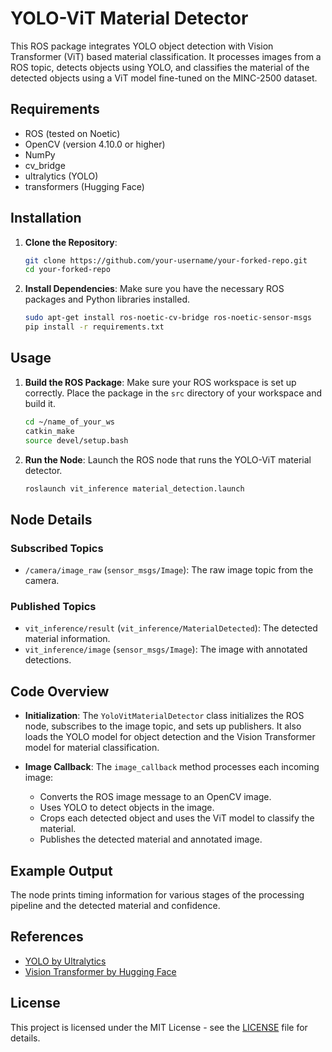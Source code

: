
# YOLO-ViT Material Detector

This ROS package integrates YOLO object detection with Vision Transformer (ViT) based material classification. It processes images from a ROS topic, detects objects using YOLO, and classifies the material of the detected objects using a ViT model fine-tuned on the MINC-2500 dataset.

## Requirements

- ROS (tested on Noetic)
- OpenCV (version 4.10.0 or higher)
- NumPy
- cv_bridge
- ultralytics (YOLO)
- transformers (Hugging Face)

## Installation

1. **Clone the Repository**:
   ```bash
   git clone https://github.com/your-username/your-forked-repo.git
   cd your-forked-repo
   ```

2. **Install Dependencies**:
   Make sure you have the necessary ROS packages and Python libraries installed.

   ```bash
   sudo apt-get install ros-noetic-cv-bridge ros-noetic-sensor-msgs
   pip install -r requirements.txt
   ```

## Usage

1. **Build the ROS Package**:
   Make sure your ROS workspace is set up correctly. Place the package in the `src` directory of your workspace and build it.

   ```bash
   cd ~/name_of_your_ws
   catkin_make
   source devel/setup.bash
   ```

2. **Run the Node**:
   Launch the ROS node that runs the YOLO-ViT material detector.

   ```bash
   roslaunch vit_inference material_detection.launch
   ```

## Node Details

### Subscribed Topics

- `/camera/image_raw` (`sensor_msgs/Image`): The raw image topic from the camera.

### Published Topics

- `vit_inference/result` (`vit_inference/MaterialDetected`): The detected material information.
- `vit_inference/image` (`sensor_msgs/Image`): The image with annotated detections.

## Code Overview

- **Initialization**: The `YoloVitMaterialDetector` class initializes the ROS node, subscribes to the image topic, and sets up publishers. It also loads the YOLO model for object detection and the Vision Transformer model for material classification.

- **Image Callback**: The `image_callback` method processes each incoming image:
  - Converts the ROS image message to an OpenCV image.
  - Uses YOLO to detect objects in the image.
  - Crops each detected object and uses the ViT model to classify the material.
  - Publishes the detected material and annotated image.

## Example Output

The node prints timing information for various stages of the processing pipeline and the detected material and confidence.

## References

- [YOLO by Ultralytics](https://github.com/THU-MIG/yolov10)
- [Vision Transformer by Hugging Face](https://huggingface.co/google/vit-base-patch16-224-in21k)

## License

This project is licensed under the MIT License - see the [LICENSE](LICENSE) file for details.
